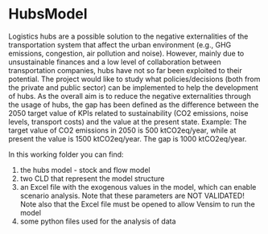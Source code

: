 # HubsModel
Logistics hubs are a possible solution to the negative externalities of the transportation system that affect the urban environment (e.g., GHG emissions, congestion, air pollution and noise). However, mainly due to unsustainable finances and a low level of collaboration between transportation companies, hubs have not so far been exploited to their potential. The project would like to study what policies/decisions (both from the private and public sector) can be implemented to help the development of hubs. As the overall aim is to reduce the negative externalities through the usage of hubs, the gap has been defined as the difference between the 2050 target value of KPIs related to sustainability (CO2 emissions, noise levels, transport costs) and the value at the present state.
Example: The target value of CO2 emissions in 2050 is 500 ktCO2eq/year, while at present the value is 1500 ktCO2eq/year. The gap is 1000 ktCO2eq/year.

In this working folder you can find: 
1) the hubs model - stock and flow model
2) two CLD that represent the model structure
3) an Excel file with the exogenous values in the model, which can enable scenario analysis. Note that these parameters are NOT VALIDATED! Note also that the Excel file must be opened to allow Vensim to run the model
4) some python files used for the analysis of data
